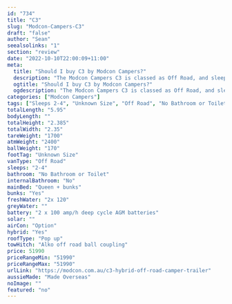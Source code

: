 ```yaml
---
id: "734"
title: "C3"
slug: "Modcon-Campers-C3"
draft: "false"
author: "Sean"
seealsolinks: "1"
section: "review"
date: "2022-10-10T22:00:09+11:00"
meta:
  title: "Should I buy C3 by Modcon Campers?"
  description: "The Modcon Campers C3 is classed as Off Road, and sleeps 2-4 people. It is Made Overseas and comes in at Unknown Size. It generally has No Bathroom or Toilet."
  ogtitle: "Should I buy C3 by Modcon Campers?"
  ogdescription: "The Modcon Campers C3 is classed as Off Road, and sleeps 2-4 people. It is Made Overseas and comes in at Unknown Size. It generally has No Bathroom or Toilet."
categories: ["Modcon Campers"]
tags: ["Sleeps 2-4", "Unknown Size", "Off Road", "No Bathroom or Toilet", "Pop up", "50 - 60k", "Made Overseas"]
totalLength: "5.95"
bodyLength: ""
totalHeight: "2.385"
totalWidth: "2.35"
tareWeight: "1700"
atmWeight: "2400"
ballWeight: "170"
footTag: "Unknown Size"
vanType: "Off Road"
sleeps: "2-4"
bathroom: "No Bathroom or Toilet"
internalBathroom: "No"
mainBed: "Queen + bunks"
bunks: "Yes"
freshWater: "2x 120"
greyWater: ""
battery: "2 x 100 amp/h deep cycle AGM batteries"
solar: ""
airCon: "Option"
hybrid: "Yes"
roofType: "Pop up"
towHitch: "Alko off road ball coupling"
price: 51990
priceRangeMin: "51990"
priceRangeMax: "51990"
urlLink: "https://modcon.com.au/c3-hybrid-off-road-camper-trailer"
aussieMade: "Made Overseas"
noImage: ""
featured: "no"
---
```

